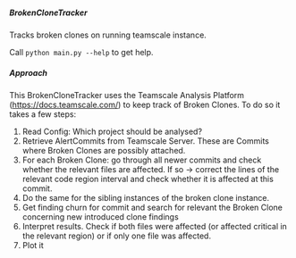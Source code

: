 ##### BrokenCloneTracker

Tracks broken clones on running teamscale instance.

Call ```python main.py --help``` to get help.

##### Approach

This BrokenCloneTracker uses the Teamscale Analysis Platform (https://docs.teamscale.com/) to keep track of Broken Clones. To do so it takes
a few steps:

1. Read Config: Which project should be analysed?
2. Retrieve AlertCommits from Teamscale Server. These are Commits where Broken Clones are possibly attached.
3. For each Broken Clone: go through all newer commits and check whether the relevant files are affected. If so -> correct the lines of the
   relevant code region interval and check whether it is affected at this commit.
4. Do the same for the sibling instances of the broken clone instance.
5. Get finding churn for commit and search for relevant the Broken Clone concerning new introduced clone findings
6. Interpret results. Check if both files were affected (or affected critical in the relevant region) or if only one file was affected.
7. Plot it